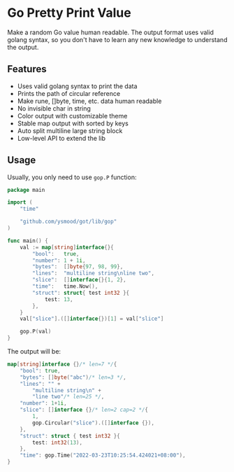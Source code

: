 # Go Pretty Print Value

Make a random Go value human readable. The output format uses valid golang syntax, so you don't have to learn any new knowledge to understand the output.

## Features

- Uses valid golang syntax to print the data
- Prints the path of circular reference
- Make rune, []byte, time, etc. data human readable
- No invisible char in string
- Color output with customizable theme
- Stable map output with sorted by keys
- Auto split multiline large string block
- Low-level API to extend the lib

## Usage

Usually, you only need to use `gop.P` function:

```go
package main

import (
    "time"

    "github.com/ysmood/got/lib/gop"
)

func main() {
    val := map[string]interface{}{
        "bool":   true,
        "number": 1 + 1i,
        "bytes":  []byte{97, 98, 99},
        "lines":  "multiline string\nline two",
        "slice":  []interface{}{1, 2},
        "time":   time.Now(),
        "struct": struct{ test int32 }{
            test: 13,
        },
    }
    val["slice"].([]interface{})[1] = val["slice"]

    gop.P(val)
}
```

The output will be:

```go
map[string]interface {}/* len=7 */{
    "bool": true,
    "bytes": []byte("abc")/* len=3 */,
    "lines": "" +
        "multiline string\n" +
        "line two"/* len=25 */,
    "number": 1+1i,
    "slice": []interface {}/* len=2 cap=2 */{
        1,
        gop.Circular("slice").([]interface {}),
    },
    "struct": struct { test int32 }{
        test: int32(13),
    },
    "time": gop.Time("2022-03-23T10:25:54.424021+08:00"),
}
```
